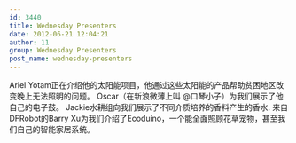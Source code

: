 ```yaml
---
id: 3440
title: Wednesday Presenters
date: 2012-06-21 12:04:21
author: 11
group: Wednesday Presenters
post_name: wednesday-presenters
---
```


Ariel Yotam正在介绍他的太阳能项目，他通过这些太阳能的产品帮助贫困地区改变晚上无法照明的问题。
Oscar（在新浪微薄上叫 @口琴小子）为我们展示了他自己的电子鼓。
Jackie水耕组向我们展示了不同介质培养的香料产生的香水.
来自DFRobot的Barry Xu为我们介绍了Ecoduino，一个能全面照顾花草宠物，甚至我们自己的智能家居系统。